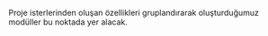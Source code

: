 Proje isterlerinden oluşan özellikleri gruplandırarak oluşturduğumuz modüller bu noktada yer alacak.
